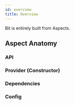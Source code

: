```yaml
---
id: overview
title: Overview
---
```


Bit is entirely built from Aspects.

## Aspect Anatomy

### API

### Provider (Constructor)

### Dependencies

### Config
